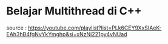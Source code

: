# Belajar Multithread di C++

source : https://youtube.com/playlist?list=PLk6CEY9XxSIAeK-EAh3hB4fgNvYkYmghp&si=xNzNj221py4vNUad
